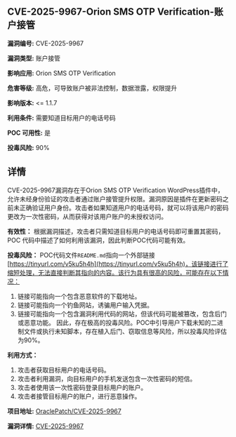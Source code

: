 ## CVE-2025-9967-Orion SMS OTP Verification-账户接管

**漏洞编号:** CVE-2025-9967

**漏洞类型:** 账户接管

**影响应用:** Orion SMS OTP Verification

**危害等级:** 高危，可导致账户被非法控制，数据泄露，权限提升

**影响版本:** <= 1.1.7

**利用条件:** 需要知道目标用户的电话号码

**POC 可用性:** 是

**投毒风险:** 90%

## 详情

CVE-2025-9967漏洞存在于Orion SMS OTP Verification WordPress插件中，允许未经身份验证的攻击者通过账户接管提升权限。漏洞原因是插件在更新密码之前未正确验证用户身份。攻击者如果知道用户的电话号码，就可以将该用户的密码更改为一次性密码，从而获得对该用户账户的未授权访问。

**有效性：**
根据漏洞描述，攻击者只需知道目标用户的电话号码即可重置其密码，POC 代码中描述了如何利用该漏洞，因此判断POC代码可能有效。

**投毒风险：**
POC代码文件`README.md`指向一个外部链接 [https://tinyurl.com/v5ku5h4h](https://tinyurl.com/v5ku5h4h)，该链接进行了缩短处理，无法直接判断其指向的内容。该行为具有很高的风险，可能存在以下情况：
1.  链接可能指向一个包含恶意软件的下载地址。
2.  链接可能指向一个钓鱼网站，诱骗用户输入凭据。
3.  链接可能指向一个包含漏洞利用代码的网站，但该代码可能被篡改，包含后门或恶意功能。
因此，存在极高的投毒风险。POC中引导用户下载未知的二进制文件或执行未知脚本，存在植入后门、窃取信息等风险，所以投毒风险评估为90%。

**利用方式：**
1.  攻击者获取目标用户的电话号码。
2.  攻击者利用漏洞，向目标用户的手机发送包含一次性密码的短信。
3.  攻击者使用该一次性密码登录目标用户的账户。
4.  攻击者接管目标用户的账户，进行恶意操作。

**项目地址:** [OraclePatch/CVE-2025-9967](https://github.com/OraclePatch/CVE-2025-9967)

**漏洞详情:** [CVE-2025-9967](https://nvd.nist.gov/vuln/detail/CVE-2025-9967)